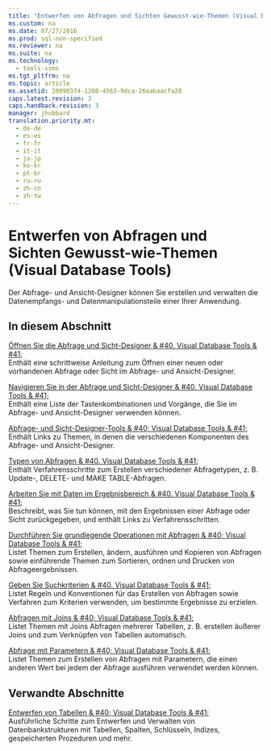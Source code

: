 ```yaml
---
title: "Entwerfen von Abfragen und Sichten Gewusst-wie-Themen (Visual Database Tools)"
ms.custom: na
ms.date: 07/27/2016
ms.prod: sql-non-specified
ms.reviewer: na
ms.suite: na
ms.technology: 
  - tools-ssms
ms.tgt_pltfrm: na
ms.topic: article
ms.assetid: 200903f4-1208-4563-9dca-26aabaacfa20
caps.latest.revision: 3
caps.handback.revision: 3
manager: jhubbard
translation.priority.mt: 
  - de-de
  - es-es
  - fr-fr
  - it-it
  - ja-jp
  - ko-kr
  - pt-br
  - ru-ru
  - zh-cn
  - zh-tw
---
```

# Entwerfen von Abfragen und Sichten Gewusst-wie-Themen (Visual Database Tools)
Der Abfrage- und Ansicht-Designer können Sie erstellen und verwalten die Datenempfangs- und Datenmanipulationsteile einer Ihrer Anwendung.  
  
## In diesem Abschnitt  
[Öffnen Sie die Abfrage und Sicht-Designer & #40. Visual Database Tools & #41;](../content/Open-the-Query-and-View-Designer--Visual-Database-Tools-.md)  
Enthält eine schrittweise Anleitung zum Öffnen einer neuen oder vorhandenen Abfrage oder Sicht im Abfrage- und Ansicht-Designer.  
  
[Navigieren Sie in der Abfrage und Sicht-Designer & #40. Visual Database Tools & #41;](../content/Navigate-in-the-Query-and-View-Designer--Visual-Database-Tools-.md)  
Enthält eine Liste der Tastenkombinationen und Vorgänge, die Sie im Abfrage- und Ansicht-Designer verwenden können.  
  
[Abfrage- und Sicht-Designer-Tools & #40; Visual Database Tools & #41;](../content/Query-and-View-Designer-Tools--Visual-Database-Tools-.md)  
Enthält Links zu Themen, in denen die verschiedenen Komponenten des Abfrage- und Ansicht-Designer.  
  
[Typen von Abfragen & #40. Visual Database Tools & #41;](../content/Types-of-Queries--Visual-Database-Tools-.md)  
Enthält Verfahrensschritte zum Erstellen verschiedener Abfragetypen, z. B. Update-, DELETE- und MAKE TABLE-Abfragen.  
  
[Arbeiten Sie mit Daten im Ergebnisbereich & #40. Visual Database Tools & #41;](../content/Work-with-Data-in-the-Results-Pane--Visual-Database-Tools-.md)  
Beschreibt, was Sie tun können, mit den Ergebnissen einer Abfrage oder Sicht zurückgegeben, und enthält Links zu Verfahrensschritten.  
  
[Durchführen Sie grundlegende Operationen mit Abfragen & #40; Visual Database Tools & #41;](../content/Perform-Basic-Operations-with-Queries--Visual-Database-Tools-.md)  
Listet Themen zum Erstellen, ändern, ausführen und Kopieren von Abfragen sowie einführende Themen zum Sortieren, ordnen und Drucken von Abfrageergebnissen.  
  
[Geben Sie Suchkriterien & #40. Visual Database Tools & #41;](../content/Specify-Search-Criteria--Visual-Database-Tools-.md)  
Listet Regeln und Konventionen für das Erstellen von Abfragen sowie Verfahren zum Kriterien verwenden, um bestimmte Ergebnisse zu erzielen.  
  
[Abfragen mit Joins & #40; Visual Database Tools & #41;](../content/Query-with-Joins--Visual-Database-Tools-.md)  
Listet Themen mit Joins Abfragen mehrerer Tabellen, z. B. erstellen äußerer Joins und zum Verknüpfen von Tabellen automatisch.  
  
[Abfrage mit Parametern & #40; Visual Database Tools & #41;](../content/Query-with-Parameters--Visual-Database-Tools-.md)  
Listet Themen zum Erstellen von Abfragen mit Parametern, die einen anderen Wert bei jedem der Abfrage ausführen verwendet werden können.  
  
## Verwandte Abschnitte  
[Entwerfen von Tabellen & #40; Visual Database Tools & #41;](../content/Design-Tables--Visual-Database-Tools-.md)  
Ausführliche Schritte zum Entwerfen und Verwalten von Datenbankstrukturen mit Tabellen, Spalten, Schlüsseln, Indizes, gespeicherten Prozeduren und mehr.  
  
